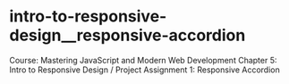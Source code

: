 # intro-to-responsive-design__responsive-accordion
Course: Mastering JavaScript and Modern Web Development Chapter 5: Intro to Responsive Design / Project Assignment 1: Responsive Accordion
